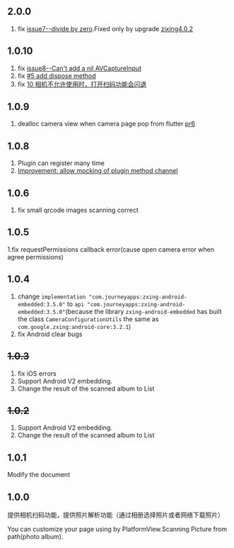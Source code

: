 ## 2.0.0

1. fix [issue7--divide by zero](https://github.com/xuzhongpeng/qrcode_flutter/issues/7).Fixed only by upgrade [zixing4.0.2](https://github.com/journeyapps/zxing-android-embedded/issues/334)
## 1.0.10

1. fix [issue8--Can't add a nil AVCaptureInput](https://github.com/xuzhongpeng/qrcode_flutter/issues/8)
2. fix [#5 add dispose method](https://github.com/xuzhongpeng/qrcode_flutter/issues/5)
3. fix [10 相机不允许使用时，打开扫码功能会闪退](https://github.com/xuzhongpeng/qrcode_flutter/issues/10)

## 1.0.9

1. dealloc camera view when camera page pop from flutter [pr6](https://github.com/xuzhongpeng/qrcode_flutter/pull/6)

## 1.0.8

1. Plugin can register many time
2. [Improvement: allow mocking of plugin method channel](https://github.com/xuzhongpeng/qrcode_flutter/pull/4)

## 1.0.6

1. fix small qrcode images scanning correct

## 1.0.5

1.fix requestPermissions callback error(cause open camera error when agree permissions)

## 1.0.4

1. change `implementation "com.journeyapps:zxing-android-embedded:3.5.0"` to `api "com.journeyapps:zxing-android-embedded:3.5.0"`(because the library `zxing-android-embedded` has built the class `CameraConfigurationUtils` the same as `com.google.zxing:android-core:3.2.1`)
2. fix Android clear bugs

## ~~1.0.3~~

1. fix iOS errors
2. Support Android V2 embedding.
3. Change the result of the scanned album to List

## ~~1.0.2~~

1. Support Android V2 embedding.
2. Change the result of the scanned album to List


## 1.0.1

Modify the document

## 1.0.0

提供相机扫码功能，提供照片解析功能（通过相册选择照片或者网络下载照片）

You can customize your page using by PlatformView.Scanning Picture from path(photo album).


